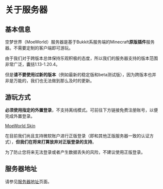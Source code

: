 # 关于服务器
## 基本信息
空梦世界（MoeWorld）服务器是基于Bukkit系服务端的Minecraft**原版插件**服务器。不需要定制的客户端即可游玩。

由于我们对于跨版本总体保持乐观积极的态度，所以我们的服务器支持的版本范围非常广泛，囊括1.13-1.20.4。

但是**请不要使用过新的版本**（例如最新的稳定版和beta测试版），因为跨版本也并非是万能的，我们也无法做到那么及时的更新。

## 游玩方式
**必须使用指定的外置登录**，不支持离线模式。可前往下方链接免费注册账号，以便完成外置登录。

[MoeWorld Skin](https://skin.moeworld.top)

在目前我们尚且支持微软账户进行正版登录（即和其他正版服务器一致的认证方式），**但我们在将来打算放弃对正版登录的支持**。

为了防止您将来无法登录或者产生数据丢失的风险，不建议使用正版登录。

## 服务器地址
请参见[服务器地址](/server/host.md)页面。